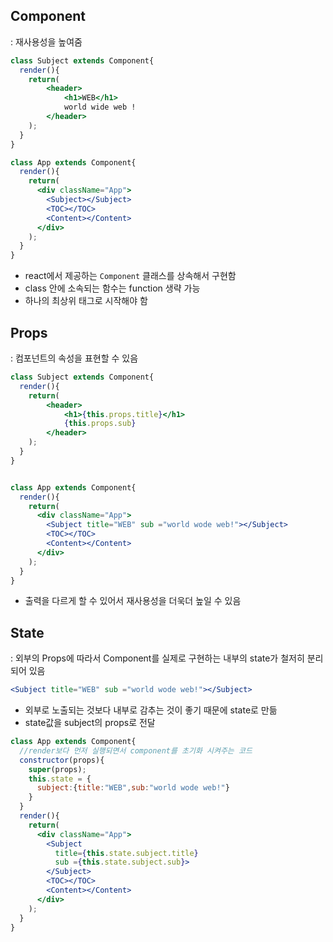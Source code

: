 ## Component
: 재사용성을 높여줌  

```jsx
class Subject extends Component{
  render(){
    return(
        <header>
            <h1>WEB</h1>
            world wide web !
        </header>
    );
  }
}

class App extends Component{
  render(){
    return(
      <div className="App">
        <Subject></Subject>   
        <TOC></TOC>
        <Content></Content>
      </div>
    );
  }
}
```

- react에서 제공하는 `Component` 클래스를 상속해서 구현함
- class 안에 소속되는 함수는 function 생략 가능
- 하나의 최상위 태그로 시작해야 함

## Props
: 컴포넌트의 속성을 표현할 수 있음

```jsx
class Subject extends Component{
  render(){
    return(
        <header>
            <h1>{this.props.title}</h1>
            {this.props.sub}
        </header>
    );
  }
}


class App extends Component{
  render(){
    return(
      <div className="App">
        <Subject title="WEB" sub ="world wode web!"></Subject>   
        <TOC></TOC>
        <Content></Content>
      </div>
    );
  }
}
```
- 출력을 다르게 할 수 있어서 재사용성을 더욱더 높일 수 있음

## State
: 외부의 Props에 따라서 Component를 실제로 구현하는 내부의 state가 철저히 분리되어 있음

```jsx
<Subject title="WEB" sub ="world wode web!"></Subject>   
```
- 외부로 노출되는 것보다 내부로 감추는 것이 좋기 때문에 state로 만듦
- state값을 subject의 props로 전달

```jsx
class App extends Component{
  //render보다 먼저 실행되면서 component를 초기화 시켜주는 코드
  constructor(props){
    super(props);
    this.state = {
      subject:{title:"WEB",sub:"world wode web!"}
    }
  }
  render(){
    return(
      <div className="App">
        <Subject 
          title={this.state.subject.title} 
          sub ={this.state.subject.sub}>
        </Subject>   
        <TOC></TOC>
        <Content></Content>
      </div>
    );
  }
}
```
